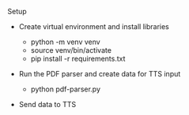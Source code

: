 Setup

- Create virtual environment and install libraries
  - python -m venv venv
  - source venv/bin/activate
  - pip install -r requirements.txt

- Run the PDF parser and create data for TTS input
  - python pdf-parser.py

- Send data to TTS